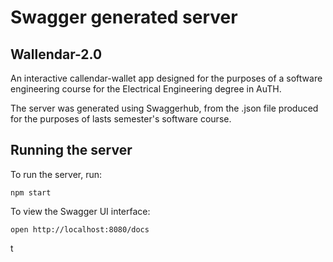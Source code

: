 # Swagger generated server

## Wallendar-2.0
An interactive callendar-wallet app designed for the purposes of a software engineering course for the Electrical Engineering degree in AuTH.

The server was generated using Swaggerhub, from the .json file produced for the purposes of lasts semester's software course.


## Running the server
To run the server, run:

```
npm start
```

To view the Swagger UI interface:

```
open http://localhost:8080/docs
```
t
